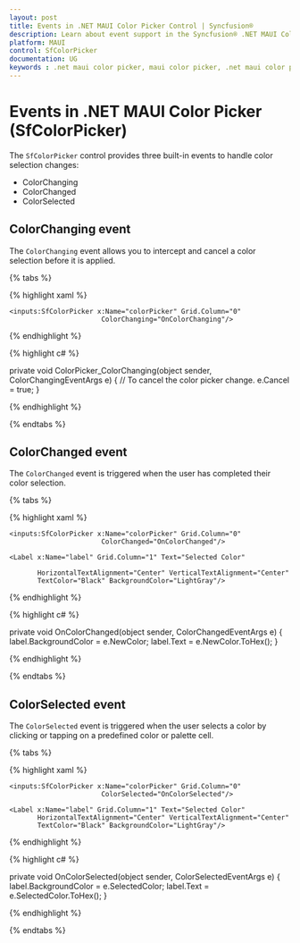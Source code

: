```yaml
---
layout: post
title: Events in .NET MAUI Color Picker Control | Syncfusion®
description: Learn about event support in the Syncfusion® .NET MAUI Color Picker (SfColorPicker) control, its elements, and more.
platform: MAUI
control: SfColorPicker
documentation: UG
keywords : .net maui color picker, maui color picker, .net maui color picker control, maui color picker control, color palette, spectrum, palette.
---
```


# Events in .NET MAUI Color Picker (SfColorPicker)

The `SfColorPicker` control provides three built-in events to handle color selection changes:

* ColorChanging
* ColorChanged
* ColorSelected

## ColorChanging event

The `ColorChanging` event allows you to intercept and cancel a color selection before it is applied.

 {% tabs %}

{% highlight xaml %}

<Grid ColumnDefinitions="*,Auto">
    
    <inputs:SfColorPicker x:Name="colorPicker" Grid.Column="0"
                           ColorChanging="OnColorChanging"/>

</Grid>

{% endhighlight %}

{% highlight c# %}

private void ColorPicker_ColorChanging(object sender, ColorChangingEventArgs e)
{
    // To cancel the color picker change.
    e.Cancel = true;
}

{% endhighlight %}

{% endtabs %}

## ColorChanged event

The `ColorChanged` event is triggered when the user has completed their color selection.

{% tabs %}

{% highlight xaml %}

<Grid ColumnDefinitions="*,Auto">
    
    <inputs:SfColorPicker x:Name="colorPicker" Grid.Column="0"
                           ColorChanged="OnColorChanged"/>

    <Label x:Name="label" Grid.Column="1" Text="Selected Color" 
 
           HorizontalTextAlignment="Center" VerticalTextAlignment="Center"
           TextColor="Black" BackgroundColor="LightGray"/>

</Grid>

{% endhighlight %}

{% highlight c# %}

private void OnColorChanged(object sender, ColorChangedEventArgs e)
{
    label.BackgroundColor = e.NewColor;
    label.Text = e.NewColor.ToHex();
}

{% endhighlight %}

{% endtabs %}

## ColorSelected event

The `ColorSelected` event is triggered when the user selects a color by clicking or tapping on a predefined color or palette cell.

{% tabs %}

{% highlight xaml %}

<Grid ColumnDefinitions="*,Auto">
    
    <inputs:SfColorPicker x:Name="colorPicker" Grid.Column="0"
                           ColorSelected="OnColorSelected"/>

    <Label x:Name="label" Grid.Column="1" Text="Selected Color"  
           HorizontalTextAlignment="Center" VerticalTextAlignment="Center"
           TextColor="Black" BackgroundColor="LightGray"/>

</Grid>

{% endhighlight %}

{% highlight c# %}

private void OnColorSelected(object sender, ColorSelectedEventArgs e)
{
    label.BackgroundColor = e.SelectedColor;
    label.Text = e.SelectedColor.ToHex();
}

{% endhighlight %}

{% endtabs %}